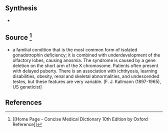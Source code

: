 ## Synthesis
- 
## Source [^1]
- a familial condition that is the most common form of isolated gonadotrophin deficiency; it is combined with underdevelopment of the olfactory lobes, causing anosmia. The syndrome is caused by a gene deletion on the short arm of the X chromosome. Patients often present with delayed puberty. There is an association with ichthyosis, learning disabilities, obesity, renal and skeletal abnormalities, and undescended testes, but these features are very variable. \[F. J. Kallmann (1897-1965), US geneticist]
## References

[^1]: [[Home Page - Concise Medical Dictionary 10th Edition by Oxford Reference]]